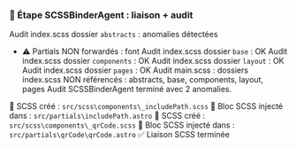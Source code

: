 ### 🧩 Étape SCSSBinderAgent : liaison + audit

Audit index.scss dossier `abstracts` : anomalies détectées
 - ⚠️ Partials NON forwardés : font
Audit index.scss dossier `base` : OK
Audit index.scss dossier `components` : OK
Audit index.scss dossier `layout` : OK
Audit index.scss dossier `pages` : OK
Audit main.scss : dossiers index.scss NON référencés : abstracts, base, components, layout, pages
Audit SCSSBinderAgent terminé avec 2 anomalies.

🧵 SCSS créé : `src/scss\components\_includePath.scss`
🔗 Bloc SCSS injecté dans : `src/partials\includePath.astro`
🧵 SCSS créé : `src/scss\components\_qrCode.scss`
🔗 Bloc SCSS injecté dans : `src/partials\qrCode\qrCode.astro`
✅ Liaison SCSS terminée

